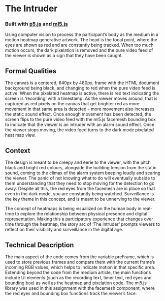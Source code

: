 # The Intruder

### **Built with [p5.js](https://p5js.org/) and [ml5.js](https://ml5js.org/)**

Using computer vision to process the participant’s body as the medium in a motion heatmap generative artwork. The head is the focal point, where the eyes are shown as red and are constantly being tracked. When too much motion occurs, the dark pixelation is removed and the pure video feed of the viewer is shown as a sign that they have been caught. 

## Formal Qualities
The canvas is a centered, 640px by 480px, frame with the HTML document background being black, and changing to red when the pure video feed is active. When the pixelated heatmap is active, there is red text indicating the screen is ‘recording’ with a timestamp. As the viewer moves around, that is captured as red pixels on the canvas that get brighter red as more movement in that same area is detected - more movement also increases the static sound effect. Once enough movement has been detected, the screen flips to the pure video feed with the ml5.js facemesh bounding box to indicate that the viewer is an intruder with an alarm sound effect. Once the viewer stops moving, the video feed turns to the dark mode pixelated heat map view.

## Context
The design is meant to be creepy and eerie to the viewer, with the pitch black and bright red colours, alongside the building tension from the static sound, coming to the climax of the alarm system beeping loudly and scaring the viewer. The panic of not knowing what to do will eventually subside to them understanding that they need to stop moving for the detection to go away. Despite all this, the red eyes from the facemesh are in place so that even in the dark mode, you are constantly being watched. Surveillance is the key theme in this concept, and is meant to be unnerving to the viewer.  
  
The concept of heatmaps is being visualized on the human body in real-time to explore the relationship between physical presence and digital representation. Making this a participatory experience that changes over time through the heatmap, the story arc of ‘The Intruder’ prompts viewers to reflect on their visibility and surveillance in the digital age.

## Technical Description
The main aspect of the code comes from the variable preFrame, which is used to store previous frames and compare them with the current frame’s incoming RGB values, which helps to indicate motion in that specific area. Extending beyond the code from the medium article, the main functions include UI elements (such as the recording text, timer text, red eyes and bounding box) as well as the heatmap and pixelation code. The ml5.js library was used in this assignment with the facemesh component, where the red eyes and bounding box functions track the viewer’s face. 
